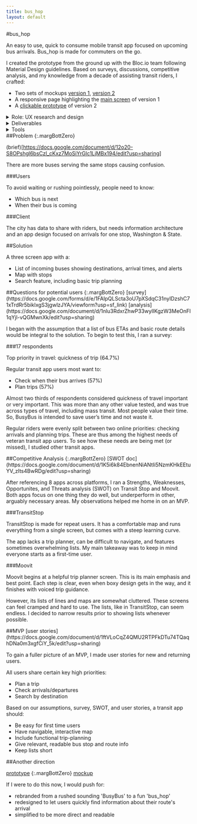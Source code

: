 ```yaml
---
title: bus_hop
layout: default
---
```


<article class="projContainer" markdown="1">
<section markdown="1">
#bus_hop

An easy to use, quick to consume mobile transit app focused on upcoming bus arrivals. Bus_hop is made for commuters on the go.

I created the prototype from the ground up with the Bloc.io team following Material Design guidelines. Based on surveys, discussions, competitive analysis, and my knowledge from a decade of assisting transit riders, I crafted:
- Two sets of mockups [version 1](https://www.figma.com/file/yY9aQhuxDcGeErba71UB5U/BusyBus-prototype?node-id=3147%3A29724), [version 2](https://www.figma.com/file/yY9aQhuxDcGeErba71UB5U/BusyBus-prototype?node-id=3072%3A253)
- A responsive page highlighting the [main screen](https://ctavispost.github.io/busHop/) of version 1
- A [clickable prototype](https://www.figma.com/proto/yY9aQhuxDcGeErba71UB5U/BusyBus-prototype?node-id=3085%3A170&scaling=min-zoom) of version 2
</section>

<section class="smallestBreak" markdown="1">
<details aria-expanded="true/false" tabindex="0" role="button" class="smallerBreak">
<summary>Role: UX research and design</summary>
<div>
Working with the Bloc.io design team, I researched user needs and competition to create a simple and direct solution that helped people find out when their bus was coming. I went on to create a clickable prototype in a different style with suggested branding.
</div>
</details>

<details aria-expanded="true/false" tabindex="0" role="button" class="smallerBreak">
<summary>Deliverables</summary>
<div>
competitive analysis, survey, user stories, sketches, wireframes, paper prototype, usability tests, mockups, responsive screen demo, clickable prototype, slide deck
</div>
</details>

<details aria-expanded="true/false" tabindex="0" role="button" class="smallerBreak">
<summary>Tools</summary>
<div> <!-- to include brand logos? -->
Google Docs suite, Figma, pencil and paper, paper prototype, HTML5, CSS, Atom, GitHub
</div>
</details>
</section>

<section markdown="1">
##Problem
{:.margBottZero}

(brief)[https://docs.google.com/document/d/12o20-S8OPshgl6bsCzl_cKxz7MoSiYrGIc1LjMBx194/edit?usp=sharing]

There are more buses serving the same stops causing confusion.

###Users

To avoid waiting or rushing pointlessly, people need to know:
- Which bus is next
- When their bus is coming

###Client

The city has data to share with riders, but needs information architecture and an app design focused on arrivals for one stop, Washington & State.
</section>

<section markdown="1">
##Solution

A three screen app with a:
- List of incoming buses showing destinations, arrival times, and alerts
- Map with stops
- Search feature, including basic trip planning
</section>

<section markdown="1">
##Questions for potential users
{:.margBottZero}
[survey](https://docs.google.com/forms/d/e/1FAIpQLScta3oU7pXSdqC31nyIDzshC71xTrdRr5biklxgS3jgwlzJYA/viewform?usp=sf_link)
[analysis](https://docs.google.com/document/d/1nlu3RdxrZhwP33wylIKgzW3MeOnFl1qYjl-vQGMwnXk/edit?usp=sharing)

I began with the assumption that a list of bus ETAs and basic route details would be integral to the solution. To begin to test this, I ran a survey:

<!-- insert some charts and graphs with CSS, time permitting -->
###17 respondents

Top priority in travel: quickness of trip (64.7%)

Regular transit app users most want to:
- Check when their bus arrives (57%)
- Plan trips (57%)

Almost two thirds of respondents considered quickness of travel important or very important. This was more than any other value tested, and was true across types of travel, including mass transit. Most people value their time. So, BusyBus is intended to save user’s time and not waste it.

Regular riders were evenly split between two online priorities: checking arrivals and planning trips. These are thus among the highest needs of veteran transit app users. To see how these needs are being met (or missed), I studied other transit apps.
</section>

<section markdown="1">
##Competitive Analysis
{:.margBottZero}
[SWOT doc](https://docs.google.com/document/d/1K5i6k84EbnenNiANtIi5NzmKHkEEtuYV_zIts4BwRDg/edit?usp=sharing)

After referencing 8 apps across platforms, I ran a Strengths, Weaknesses, Opportunites, and Threats analysis (SWOT) on Transit Stop and Moovit. Both apps focus on one thing they do well, but underperform in other, arguably necessary areas. My observations helped me home in on an MVP.

###TransitStop

TransitStop is made for repeat users. It has a comfortable map and runs everything from a single screen, but comes with a steep learning curve.

The app lacks a trip planner, can be difficult to navigate, and features sometimes overwhelming lists. My main takeaway was to keep in mind everyone starts as a first-time user.

###Moovit

Moovit begins at a helpful trip planner screen. This is its main emphasis and best point. Each step is clear, even when boxy design gets in the way, and it finishes with voiced trip guidance.

However, its lists of lines and maps are somewhat cluttered. These screens can feel cramped and hard to use. The lists, like in TransitStop, can seem endless. I decided to narrow results prior to showing lists whenever possible.
</section>

<section markdown="1">
##MVP
[user stories](https://docs.google.com/document/d/1ftVLoCqZ4QMU2RTPFkDTu74TQaqhDNa0m3xgfCiY_5k/edit?usp=sharing)

To gain a fuller picture of an MVP, I made user stories for new and returning users.

All users share certain key high priorities:
- Plan a trip
- Check arrivals/departures
- Search by destination

Based on our assumptions, survey, SWOT, and user stories, a transit app should:
- Be easy for first time users
- Have navigable, interactive map
- Include functional trip-planning
- Give relevant, readable bus stop and route info
- Keep lists short
</section>

<section markdown="1">
##Another direction

[prototype](https://www.figma.com/proto/yY9aQhuxDcGeErba71UB5U/BusyBus-prototype?node-id=3085%3A170&scaling=min-zoom)
{:.margBottZero}
[mockup](https://www.figma.com/file/yY9aQhuxDcGeErba71UB5U/BusyBus-prototype?node-id=3072%3A253)

If I were to do this now, I would push for:

- rebranded from a rushed sounding 'BusyBus' to a fun 'bus_hop'
- redesigned to let users quickly find information about their route's arrival
- simplified to be more direct and readable
</section>
</article>
